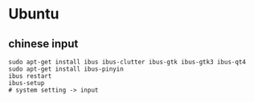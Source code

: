 # Ubuntu

## chinese input

```
sudo apt-get install ibus ibus-clutter ibus-gtk ibus-gtk3 ibus-qt4
sudo apt-get install ibus-pinyin
ibus restart
ibus-setup
# system setting -> input
```
